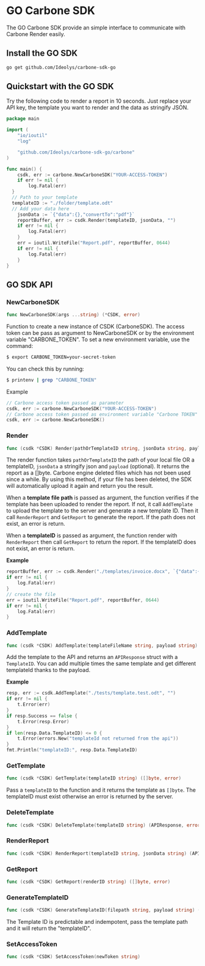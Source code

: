 # GO Carbone SDK

The GO Carbone SDK provide an simple interface to communicate with Carbone Render easily.

## Install the GO SDK

```sh
go get github.com/Ideolys/carbone-sdk-go
```

## Quickstart with the GO SDK

Try the following code to render a report in 10 seconds. Just replace your API key, the template you want to render and the data as stringify JSON.

```go
package main

import (
	"io/ioutil"
	"log"

	"github.com/Ideolys/carbone-sdk-go/carbone"
)

func main() {
	csdk, err := carbone.NewCarboneSDK("YOUR-ACCESS-TOKEN")
	if err != nil {
		log.Fatal(err)
  }
  // Path to your template
  templateID := "./folder/template.odt"
  // Add your data here
	jsonData := `{"data":{},"convertTo":"pdf"}`
	reportBuffer, err := csdk.Render(templateID, jsonData, "")
	if err != nil {
		log.Fatal(err)
	}
	err = ioutil.WriteFile("Report.pdf", reportBuffer, 0644)
	if err != nil {
		log.Fatal(err)
	}
}

```

## GO SDK API

### NewCarboneSDK
```go
func NewCarboneSDK(args ...string) (*CSDK, error)
```
Function to create a new instance of CSDK (CarboneSDK).
The access token can be pass as argument to NewCarboneSDK or by the environment variable "CARBONE_TOKEN".
To set a new environment variable, use the command:
```bash
$ export CARBONE_TOKEN=your-secret-token
```
You can check this by running:
```bash
$ printenv | grep "CARBONE_TOKEN"
```
Example
```go
// Carbone access token passed as parameter
csdk, err := carbone.NewCarboneSDK("YOUR-ACCESS-TOKEN")
// Carbone access token passed as environment variable "Carbone TOKEN"
csdk, err := carbone.NewCarboneSDK()
```
### Render
```go
func (csdk *CSDK) Render(pathOrTemplateID string, jsonData string, payload string) ([]byte, error)
```
The render function takes `pathOrTemplateID` the path of your local file OR a templateID, `jsonData` a stringify json and `payload` (optional). It returns the report as a []byte. Carbone engine deleted files which has not been used since a while. By using this method, if your file has been deleted, the SDK will automatically upload it again and return you the result.

When a **template file path** is passed as argument, the function verifies if the template has been uploaded to render the report. If not, it call `AddTemplate` to upload the template to the server and generate a new template ID. Then it call `RenderReport` and `GetReport` to generate the report. If the path does not exist, an error is return.

When a **templateID** is passed as argument, the function render with `RenderReport` then call `GetReport` to return the report. If the templateID does not exist, an error is return.

**Example**
```go
reportBuffer, err := csdk.Render("./templates/invoice.docx", `{"data":{"nane":"eric"},"convertTo":"pdf"}`, "")
if err != nil {
	log.Fatal(err)
}
// create the file
err = ioutil.WriteFile("Report.pdf", reportBuffer, 0644)
if err != nil {
	log.Fatal(err)
}
```


### AddTemplate
```go
func (csdk *CSDK) AddTemplate(templateFileName string, payload string) (APIResponse, error)
```
Add the template to the API and returns an `APIResponse` struct with a `TemplateID`.
You can add multiple times the same template and get different templateId thanks to the payload.

**Example**
```go
resp, err := csdk.AddTemplate("./tests/template.test.odt", "")
if err != nil {
	t.Error(err)
}
if resp.Success == false {
	t.Error(resp.Error)
}
if len(resp.Data.TemplateID) <= 0 {
	t.Error(errors.New("templateId not returned from the api"))
}
fmt.Println("templateID:", resp.Data.TemplateID)
```

### GetTemplate
```go
func (csdk *CSDK) GetTemplate(templateID string) ([]byte, error)
```

Pass a `templateID` to the function and it returns the template as `[]byte`. The templateID must exist otherwise an error is returned by the server.

### DeleteTemplate
```go
func (csdk *CSDK) DeleteTemplate(templateID string) (APIResponse, error)
```

### RenderReport
```go
func (csdk *CSDK) RenderReport(templateID string, jsonData string) (APIResponse, error)
```

### GetReport
```go
func (csdk *CSDK) GetReport(renderID string) ([]byte, error)
```

### GenerateTemplateID
```go
func (csdk *CSDK) GenerateTemplateID(filepath string, payload string) (string, error)
```
The Template ID is predictable and indempotent, pass the template path and it will return the "templateID".

### SetAccessToken
```go
func (csdk *CSDK) SetAccessToken(newToken string)
```